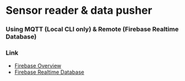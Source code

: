 # Sensor reader & data pusher
### Using MQTT (Local CLI only) & Remote (Firebase Realtime Database)

### Link
- [Firebase Overview](https://console.firebase.google.com/project/moniflora-7d3a3/overview)
- [Firebase Realtime Database](https://console.firebase.google.com/project/moniflora-7d3a3/database/moniflora-7d3a3-default-rtdb/data)

